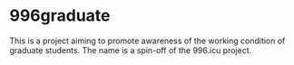 # 996graduate

This is a project aiming to promote awareness of the working condition of graduate students. The name is a spin-off of the 996.icu project.


